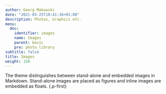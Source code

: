 ```yaml
---
author: Georg Makowski
date: "2021-03-25T10:41:36+01:00"
description: Photos, Graphics etc.
menu:
  doc:
    identifier: images
    name: Images
    parent: basic
    pre: photo_library
subtitle: false
title: Images
weight: 150
---
```


The theme distinguishes between stand-alone and embedded images in Markdown. Stand-alone images are placed as figures and inline images are embedded as floats.
{.p-first} <!--more-->

